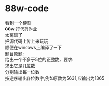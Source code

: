 # 88w-code

看到一个梗图  
**88w** 行代码作业  
太离谱了  
把源代码上传上来玩玩  
顺便在windows上编译了一下  
题目原题:  
给出一个不多于5位的正整数，要求:  
求出它是几位数  
分别输出每一位数  
按逆序输出各位数字,例如原数为5631,应输出为1365  
